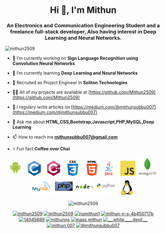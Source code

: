 <h1 align="center">Hi 👋, I'm Mithun</h1>
<h3 align="center">An Electronics and Communication Engineering Student and a freelance full-stack developer, Also having interest in Deep Learning and Neural Networks.</h3>

<p align="left"> <img src="https://komarev.com/ghpvc/?username=mithun2509" alt="mithun2509" /> </p>

- 🔭 I’m currently working on **Sign Language Recognition using Convolution Neural Networks**

- 🌱 I’m currently learning **Deep Learning and Neural Networks**

- 👯 Recruited as Project Engineer in **Soliton Technologies**

- 👨‍💻 All of my projects are available at [https://github.com/Mithun2509](https://github.com/Mithun2509)

- 📝 I regulary write articles on [https://medium.com/@mithunsubbu007](https://medium.com/@mithunsubbu007)

- 💬 Ask me about **HTML,CSS,Bootstrap,Javascript,PHP,MySQL,Deep Learning**

- 📫 How to reach me **mithunsubbu007@gmail.com**

- ⚡ Fun fact **Coffee over Chai**

<!-- BLOG-POST-LIST:START -->
<!-- BLOG-POST-LIST:END -->

<p align="center"><img src="/android-original-wordmark.svg" alt="android" width="50" height="50"/> &nbsp <img src="/c-original.svg" alt="c" width="50" height="50"/> &nbsp <img src="/cplusplus-original.svg" alt="cplusplus" width="50" height="50"/> &nbsp <img src="/css3-original-wordmark.svg" alt="css3" width="50" height="50"/> &nbsp <img src="/html5-original-wordmark.svg" alt="html5" width="50" height="50"/>&nbsp<img src="/java-original-wordmark.svg" alt="java" width="50" height="50"/> &nbsp <img src="/javascript-original.svg" alt="javascript" width="50" height="50"/>  &nbsp<img src="/mongodb-original-wordmark.svg" alt="mongodb" width="60" height="60"/> &nbsp<img src="/mysql-original-wordmark.svg" alt="mysql" width="60" height="60"/> &nbsp <img src="/php-original.svg" alt="php" width="60" height="60"/> &nbsp<img src="/nodejs-original-wordmark.svg" alt="nodejs" width="60" height="60"/> &nbsp<img src="/python-original-wordmark.svg" alt="python" width="60" height="60"/> &nbsp <img 
src="/linux-original.svg" alt="linux" width="50" height="50"/></p><p align="center"> <img
src="https://github-readme-stats.vercel.app/api?username=mithun2509&show_icons=true" alt="mithun2509" /> </p>

<p align="center">
<a href="https://codepen.io/mithun2509" target="blank"><img align="center" src="https://cdn.jsdelivr.net/npm/simple-icons@3.0.1/icons/codepen.svg" alt="mithun2509" height="20" width="20" /></a>
<a href="https://dev.to/mithun2509" target="blank"><img align="center" src="https://cdn.jsdelivr.net/npm/simple-icons@3.0.1/icons/dev-dot-to.svg" alt="mithun2509" height="20" width="20" /></a>
<a href="https://twitter.com/nsmithun1" target="blank"><img align="center" src="https://cdn.jsdelivr.net/npm/simple-icons@3.0.1/icons/twitter.svg" alt="nsmithun1" height="20" width="20" /></a>
<a href="https://linkedin.com/in/mithun-n-s-4b450717b" target="blank"><img align="center" src="https://cdn.jsdelivr.net/npm/simple-icons@3.0.1/icons/linkedin.svg" alt="mithun-n-s-4b450717b" height="20" width="20" /></a>
<a href="https://stackoverflow.com/users/14045689" target="blank"><img align="center" src="https://cdn.jsdelivr.net/npm/simple-icons@3.0.1/icons/stackoverflow.svg" alt="14045689" height="20" width="20" /></a>
<a href="https://kaggle.com/mithunns" target="blank"><img align="center" src="https://cdn.jsdelivr.net/npm/simple-icons@3.0.1/icons/kaggle.svg" alt="mithunns" height="20" width="20" /></a>
<a href="https://fb.com/mass mithun" target="blank"><img align="center" src="https://cdn.jsdelivr.net/npm/simple-icons@3.0.1/icons/facebook.svg" alt="mass mithun" height="20" width="20" /></a>
<a href="https://instagram.com/__.white.___.devil.__" target="blank"><img align="center" src="https://cdn.jsdelivr.net/npm/simple-icons@3.0.1/icons/instagram.svg" alt="__.white.___.devil.__" height="20" width="20" /></a>
<a href="https://www.behance.net/mithun 007" target="blank"><img align="center" src="https://cdn.jsdelivr.net/npm/simple-icons@3.0.1/icons/behance.svg" alt="mithun 007" height="20" width="20" /></a>
<a href="https://medium.com/@mithunsubbu007" target="blank"><img align="center" src="https://cdn.jsdelivr.net/npm/simple-icons@3.0.1/icons/medium.svg" alt="@mithunsubbu007" height="20" width="20" /></a>
</p>
